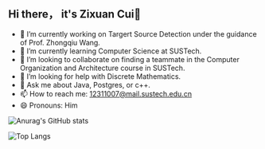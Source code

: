 ## Hi there， it's Zixuan Cui👋

- 🔭 I’m currently working on Targert Source Detection under the guidance of Prof. Zhongqiu Wang.
- 🌱 I’m currently learning Computer Science at SUSTech.
- 👯 I’m looking to collaborate on finding a teammate in the Computer Organization and Architecture course in SUSTech.
- 🤔 I’m looking for help with Discrete Mathematics.
- 💬 Ask me about Java, Postgres, or c++.
- 📫 How to reach me: 12311007@mail.sustech.edu.cn
- 😄 Pronouns: Him

![Anurag's GitHub stats](https://github-readme-stats.vercel.app/api?username=Tsuizxgo)  

![Top Langs](https://github-readme-stats.vercel.app/api/top-langs/?username=anuraghazra)

<!--
**Tsuizxgo/Tsuizxgo** is a ✨ _special_ ✨ repository because its `README.md` (this file) appears on your GitHub profile.

Here are some ideas to get you started:

- 🔭 I’m currently working on ...
- 🌱 I’m currently learning compute science in SUSTech
- 👯 I’m looking to collaborate on ...
- 🤔 I’m looking for help with ...
- 💬 Ask me about ...
- 📫 How to reach me: ...
- 😄 Pronouns: ...
- ⚡ Fun fact: ...
-->
